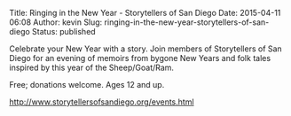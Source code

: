 Title: Ringing in the New Year - Storytellers of San Diego
Date: 2015-04-11 06:08
Author: kevin
Slug: ringing-in-the-new-year-storytellers-of-san-diego
Status: published

Celebrate your New Year with a story. Join members of Storytellers of San Diego for an evening of memoirs from bygone New Years and folk tales inspired by this year of the Sheep/Goat/Ram.

Free; donations welcome. Ages 12 and up.

http://www.storytellersofsandiego.org/events.html
